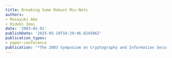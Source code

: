 ```yaml
---
title: Breaking Some Robust Mix-Nets
authors:
- Masayuki Abe
- Hideki Imai
date: '2003-01-01'
publishDate: '2025-05-18T16:29:46.824586Z'
publication_types:
- paper-conference
publication: "*The 2003 Symposium on Cryptography and Information Security (SCIS'03)*"
---
```

